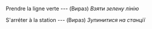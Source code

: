 Prendre la ligne verte --- (Вираз)
*Взяти зелену лінію*



S'arréter à la station --- (Вираз)
*Зупинитися на станції*